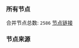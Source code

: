 ### 所有节点
合并节点总数: `2586`
[节点链接](https://raw.githubusercontent.com/rzhy1/11/master/sub/sub_merge_base64.txt)

### 节点来源